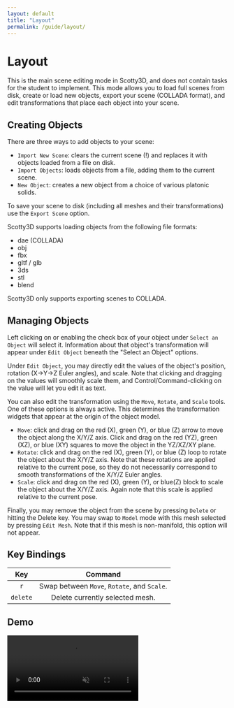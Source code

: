 ```yaml
---
layout: default
title: "Layout"
permalink: /guide/layout/
---
```


# Layout

This is the main scene editing mode in Scotty3D, and does not contain tasks for the student to implement. 
This mode allows you to load full scenes from disk, create or load new objects, export your scene (COLLADA format), and edit transformations that place each object into your scene.

## Creating Objects

There are three ways to add objects to your scene:
- `Import New Scene`: clears the current scene (!) and replaces it with objects loaded from a file on disk.
- `Import Objects`: loads objects from a file, adding them to the current scene.
- `New Object`: creates a new object from a choice of various platonic solids.

To save your scene to disk (including all meshes and their transformations) use the `Export Scene` option.

Scotty3D supports loading objects from the following file formats:
- dae (COLLADA)
- obj
- fbx
- gltf / glb
- 3ds
- stl
- blend

Scotty3D only supports exporting scenes to COLLADA.

## Managing Objects

Left clicking on or enabling the check box of your object under `Select an Object` will select it. Information about that object's transformation will appear under `Edit Object` beneath the "Select an Object" options. 

Under `Edit Object`, you may directly edit the values of the object's position, rotation (X->Y->Z Euler angles), and scale. Note that clicking and dragging on the values will smoothly scale them, and Control/Command-clicking on the value will let you edit it as text. 

You can also edit the transformation using the `Move`, `Rotate`, and `Scale` tools. One of these options is always active. This determines the transformation widgets that appear at the origin of the object model.
- `Move`: click and drag on the red (X), green (Y), or blue (Z) arrow to move the object along the X/Y/Z axis. Click and drag on the red (YZ), green (XZ), or blue (XY) squares to move the object in the YZ/XZ/XY plane.
- `Rotate`: click and drag on the red (X), green (Y), or blue (Z) loop to rotate the object about the X/Y/Z axis. Note that these rotations are applied relative to the current pose, so they do not necessarily correspond to smooth transformations of the X/Y/Z Euler angles.
- `Scale`: click and drag on the red (X), green (Y), or blue(Z) block to scale the object about the X/Y/Z axis. Again note that this scale is applied relative to the current pose.

Finally, you may remove the object from the scene by pressing `Delete` or hitting the Delete key. You may swap to `Model` mode with this mesh selected by pressing `Edit Mesh`. Note that if this mesh is non-manifold, this option will not appear.

## Key Bindings

| Key                   | Command                                            |
| :-------------------: | :--------------------------------------------:     |
| `r` | Swap between `Move`, `Rotate`, and `Scale`. |
| `delete` | Delete currently selected mesh. |

## Demo

<video src="{{ site.baseurl }}/guide/layout.mp4" preload autoplay muted loop style="max-width: 100%; margin: 0 auto;"></video>

